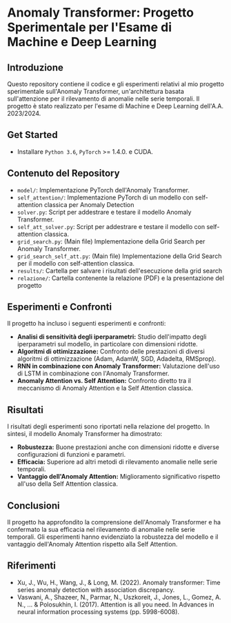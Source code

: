 # Anomaly Transformer: Progetto Sperimentale per l'Esame di Machine e Deep Learning

## Introduzione

Questo repository contiene il codice e gli esperimenti relativi al mio progetto sperimentale sull'Anomaly Transformer, un'architettura basata sull'attenzione per il rilevamento di anomalie nelle serie temporali. Il progetto è stato realizzato per l'esame di Machine e Deep Learning dell'A.A. 2023/2024.

## Get Started
* Installare `Python 3.6`, `PyTorch` >= 1.4.0. e CUDA.

## Contenuto del Repository

*   `model/`: Implementazione PyTorch dell'Anomaly Transformer.
*   `self_attention/`: Implementazione PyTorch di un modello con self-attention classica per Anomaly Detection
*   `solver.py`: Script per addestrare e testare il modello Anomaly Transformer.
*   `self_att_solver.py`: Script per addestrare e testare il modello con self-attention classica.
*   `grid_search.py`: (Main file) Implementazione della Grid Search per Anomaly Transformer.
*   `grid_search_self_att.py`: (Main file) Implementazione della Grid Search per il modello con self-attention classica.
*   `results/`: Cartella per salvare i risultati dell'esecuzione della grid search
*   `relazione/`: Cartella contenente la relazione (PDF) e la presentazione del progetto

## Esperimenti e Confronti

Il progetto ha incluso i seguenti esperimenti e confronti:

*   **Analisi di sensitività degli iperparametri:** Studio dell'impatto degli iperparametri sul modello, in particolare con dimensioni ridotte.
*   **Algoritmi di ottimizzazione:** Confronto delle prestazioni di diversi algoritmi di ottimizzazione (Adam, AdamW, SGD, Adadelta, RMSprop).
*   **RNN in combinazione con Anomaly Transformer:** Valutazione dell'uso di LSTM in combinazione con l'Anomaly Transformer.
*   **Anomaly Attention vs. Self Attention:** Confronto diretto tra il meccanismo di Anomaly Attention e la Self Attention classica.

## Risultati

I risultati degli esperimenti sono riportati nella relazione del progetto. In sintesi, il modello Anomaly Transformer ha dimostrato:

*   **Robustezza:** Buone prestazioni anche con dimensioni ridotte e diverse configurazioni di funzioni e parametri.
*   **Efficacia:** Superiore ad altri metodi di rilevamento anomalie nelle serie temporali.
*   **Vantaggio dell'Anomaly Attention:** Miglioramento significativo rispetto all'uso della Self Attention classica.

## Conclusioni

Il progetto ha approfondito la comprensione dell'Anomaly Transformer e ha confermato la sua efficacia nel rilevamento di anomalie nelle serie temporali. Gli esperimenti hanno evidenziato la robustezza del modello e il vantaggio dell'Anomaly Attention rispetto alla Self Attention.

## Riferimenti

*   Xu, J., Wu, H., Wang, J., & Long, M. (2022). Anomaly transformer: Time series anomaly detection with association discrepancy. 
*   Vaswani, A., Shazeer, N., Parmar, N., Uszkoreit, J., Jones, L., Gomez, A. N., ... & Polosukhin, I. (2017). Attention is all you need. In Advances in neural information processing systems (pp. 5998-6008).

